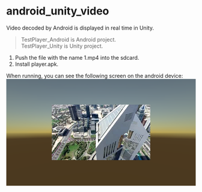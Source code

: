 # android_unity_video
Video decoded by Android is displayed in real time in Unity.     
> TestPlayer_Android is Android project.       
TestPlayer_Unity is Unity project.    

1. Push the file with the name 1.mp4 into the sdcard. 
2. Install player.apk.      

When running, you can see the following screen on the android device:    
![screen](screen.png)

